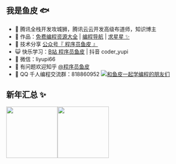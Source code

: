 ## 我是鱼皮 🐟

- 🐧 腾讯全栈开发攻城狮，腾讯云云开发高级布道师，知识博主
- 🏡 作品：<a href="https://github.com/liyupi/free-programming-resources" target="_blank">免费编程资源大全</a> | <a href="https://www.code-nav.cn" target="_blank">编程导航</a> | <a href="https://github.com/liyupi/free-programming-resources" target="_blank">求星星 ✨</a>
- 🌱 技术分享 <a href="" target="_blank">公众号『 程序员鱼皮 』</a>
- 😺 快乐学习：<a href="https://space.bilibili.com/12890453" target="_blank">B站 程序员鱼皮</a> | 抖音 coder_yupi
- 💬 微信：liyupi66
- 🤔 有问题欢迎知乎 <a href="https://www.zhihu.com/people/yupi-31-97" target="_blank">@程序员鱼皮</a>
- 👬 QQ 千人编程交流群：818860952 <a target="_blank" href="https://qm.qq.com/cgi-bin/qm/qr?k=Aevn1r1U-DJ7ajBLBjed7VmLV2ZW06hx&jump_from=webapi"><img border="0" src="https://pub.idqqimg.com/wpa/images/group.png" alt="和鱼皮一起学编程的朋友们" title="和鱼皮一起学编程的朋友们"></a>

## 新年汇总 ✨

<img align="" height="137px" src="https://github-readme-stats.vercel.app/api?username=liyupi&hide_title=true&hide_border=true&show_icons=true&include_all_commits=true&line_height=21&bg_color=0,EC6C6C,FFD479,FFFC79,73FA79&theme=graywhite&locale=cn" /><img align="" height="137px" src="https://github-readme-stats.vercel.app/api/top-langs/?username=liyupi&hide_title=true&hide_border=true&layout=compact&bg_color=0,73FA79,73FDFF,D783FF&theme=graywhite&locale=cn" />
